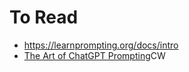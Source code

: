 # To Read
- https://learnprompting.org/docs/intro
- [The Art of ChatGPT Prompting](https://app.gumroad.com/d/bae9156e1c2380bdb12e14c6d47eee82)CW
